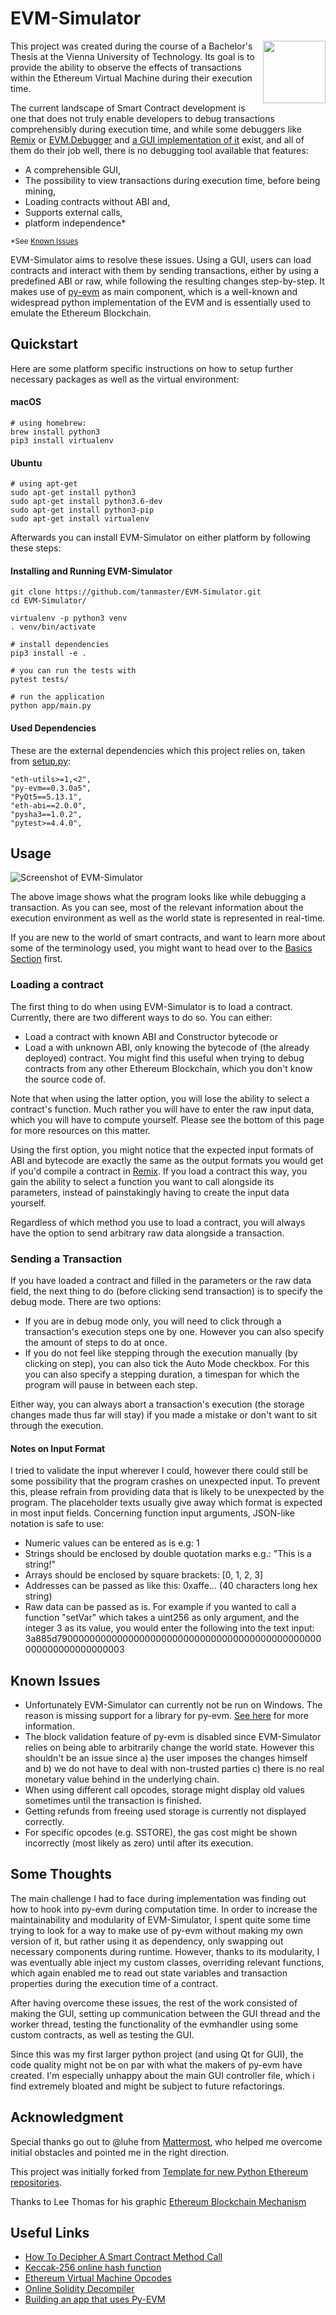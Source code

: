 # EVM-Simulator
<img align="right" width="100" height="100" src="app/icon.png">

This project was created during the course of a Bachelor's Thesis at the Vienna University of Technology. Its goal is to
provide the ability to observe the effects of transactions within the Ethereum Virtual Machine during their execution 
time.

The current landscape of Smart Contract development is one that does not truly enable developers to debug transactions 
comprehensibly during execution time, and while some debuggers like [Remix](http://remix.ethereum.org) or
[EVM.Debugger](https://hexdocs.pm/evm/EVM.Debugger.html) and 
[a GUI implementation of it](https://github.com/xJonathanLEI/EVMDebugger) exist, and all of them do their job well, there is no 
debugging tool available that features:

- A comprehensible GUI,
- The possibility to view transactions during execution time, before being mining,
- Loading contracts without ABI and,
- Supports external calls,
- platform independence*

<sup>*See [Known Issues](#known-issues)</sup>

EVM-Simulator aims to resolve these issues. Using a GUI, users can load contracts and interact with them by sending
transactions, either by using a predefined ABI or raw, while following the resulting changes step-by-step. It makes use 
of [py-evm](https://github.com/ethereum/py-evm) as main component, which is a well-known and widespread python 
implementation of the EVM and is essentially used to emulate the Ethereum Blockchain. 


## Quickstart
Here are some platform specific instructions on how to setup further necessary packages as well as the virtual 
environment:

#### macOS
```shell script
# using homebrew:
brew install python3
pip3 install virtualenv
```

#### Ubuntu
```shell script
# using apt-get 
sudo apt-get install python3
sudo apt-get install python3.6-dev
sudo apt-get install python3-pip
sudo apt-get install virtualenv
```

Afterwards you can install EVM-Simulator on either platform by following these steps:
#### Installing and Running EVM-Simulator
```shell script
git clone https://github.com/tanmaster/EVM-Simulator.git
cd EVM-Simulator/

virtualenv -p python3 venv
. venv/bin/activate

# install dependencies
pip3 install -e .

# you can run the tests with
pytest tests/

# run the application
python app/main.py
```

#### Used Dependencies
These are the external dependencies which this project relies on, taken from [setup.py](setup.py):

    "eth-utils>=1,<2",
    "py-evm==0.3.0a5",
    "PyQt5==5.13.1",
    "eth-abi==2.0.0",
    "pysha3==1.0.2",
    "pytest>=4.4.0",

    
## Usage
![Screenshot of EVM-Simulator](docs/screenshot_macos.png?raw=true "EVM-Simulator on macOS")

The above image shows what the program looks like while debugging a transaction. As you can see, most of the relevant 
information about the execution environment as well as the world state is represented in real-time.

If you are new to the world of smart contracts, and want to learn more about some of the terminology used, you might 
want to head over to the [Basics Section](docs/basics.md) first.

### Loading a contract
The first thing to do when using EVM-Simulator is to load a contract. Currently, there are two different ways to do so. 
You can either:
- Load a contract with known ABI and Constructor bytecode or
- Load a with unknown ABI, only knowing the bytecode of (the already deployed) contract. You might find this useful when 
trying to debug contracts from any other Ethereum Blockchain, which you don't know the source code of.

Note that when using the latter option, you will lose the ability to select a contract's function. Much rather you will 
have to enter the raw input data, which you will have to compute yourself. Please see the bottom of this page for more 
resources on this matter.

Using the first option, you might notice that the expected input formats of ABI and bytecode are exactly the same as the 
output formats you would get if you'd compile a contract in [Remix](http://remix.ethereum.org). If you load a contract 
this way, you gain the ability to select a function you want to call alongside its parameters, instead of painstakingly
having to create the input data yourself.

Regardless of which method you use to load a contract, you will always have the option to send arbitrary raw data 
alongside a transaction.

### Sending a Transaction
If you have loaded a contract and filled in the parameters or the raw data field, the next thing to do (before clicking 
send transaction) is to specify the debug mode. There are two options:
- If you are in debug mode only, you will need to click through a transaction's execution steps one by one. However you 
can also specify the amount of steps to do at once. 
- If you do not feel like stepping through the execution manually (by clicking on step), you can also tick the
Auto Mode checkbox. For this you can also specify a stepping duration, a timespan for which the program will pause 
in between each step.

Either way, you can always abort a transaction's execution (the storage changes made thus far will stay) if you made a 
mistake or don't want to sit through the execution.

#### Notes on Input Format
I tried to validate the input wherever I could, however there could still be some possibility that the program crashes
on unexpected input. To prevent this, please refrain from providing data that is likely to be unexpected by the program.
The placeholder texts usually give away which format is expected in most input fields. Concerning function input 
arguments, JSON-like notation is safe to use:
- Numeric values can be entered as is e.g: 1
- Strings should be enclosed by double quotation marks e.g.: "This is a string!"
- Arrays should be enclosed by square brackets: [0, 1, 2, 3]
- Addresses can be passed as like this: 0xaffe... (40 characters long hex string)
- Raw data can be passed as is. For example if you wanted to call a function "setVar" which takes a uint256 as only 
argument, and the integer 3 as its value, you would enter the following into the text input: 
3a885d790000000000000000000000000000000000000000000000000000000000000003

## Known Issues
- Unfortunately EVM-Simulator can currently not be run on Windows. The reason is missing support for a library for py-evm.
 [See here](https://github.com/ethereum/py-evm/issues/395) for more information.
- The block validation feature of py-evm is disabled since EVM-Simulator relies on being able to arbitrarily change the
world state. However this shouldn't be an issue since a) the user imposes the changes himself and b) 
we do not have to deal with non-trusted parties c) there is no real monetary value behind in the underlying chain.
- When using different call opcodes, storage might display old values sometimes until the transaction is finished.
- Getting refunds from freeing used storage is currently not displayed correctly.
- For specific opcodes (e.g. SSTORE), the gas cost might be shown incorrectly (most likely as zero) until after its 
execution.


## Some Thoughts
The main challenge I had to face during implementation was finding out how to hook into py-evm during computation
time. In order to increase the maintainability and modularity of EVM-Simulator, I spent quite some time trying to look 
for a way to make use of py-evm without making my own version of it, but rather using it as dependency, only swapping out 
necessary components during runtime. However, thanks to its modularity, I was eventually able inject my custom classes,
overriding relevant functions, which again enabled me to read out state variables and transaction properties during the 
execution time of a contract.

After having overcome these issues, the rest of the work consisted of making the GUI, setting up communication between 
the GUI thread and the worker thread, testing the functionality of the evmhandler using some custom contracts, as well
as testing the GUI.

Since this was my first larger python project (and using Qt for GUI), the code quality might not be on par with
what the makers of py-evm have created. I'm especially unhappy about the main GUI controller file, which i find extremely
bloated and might be subject to future refactorings.

## Acknowledgment

Special thanks go out to @luhe from [Mattermost](https://mattermost.fsinf.at), who helped me overcome initial obstacles 
and pointed me in the right direction.

This project was initially forked from [Template for new Python Ethereum repositories](https://github.com/ethereum/ethereum-python-project-template).

Thanks to Lee Thomas for his graphic [Ethereum Blockchain Mechanism](https://github.com/4c656554/BlockchainIllustrations/blob/master/Ethereum/EthBlockchain5.svg)

## Useful Links
- [How To Decipher A Smart Contract Method Call](https://medium.com/@hayeah/how-to-decipher-a-smart-contract-method-call-8ee980311603)
- [Keccak-256 online hash function](https://emn178.github.io/online-tools/keccak_256.html)
- [Ethereum Virtual Machine Opcodes](https://ethervm.io/)
- [Online Solidity Decompiler](https://ethervm.io/decompile)
- [Building an app that uses Py-EVM](https://py-evm.readthedocs.io/en/latest/guides/building_an_app_that_uses_pyevm.html)
